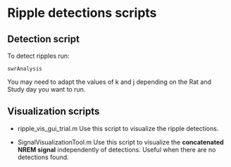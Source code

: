 # Ripple detections scripts

## Detection script
To detect ripples run:

```
swrAnalysis
```
You may need to adapt the values of k and j depending on the Rat and Study day you want to run.

## Visualization scripts
 - ripple_vis_gui_trial.m 
   Use this script to visualize the ripple detections.
   
 - SignalVisualizationTool.m 
   Use this script to visualize the __concatenated NREM signal__ independently of detections. Useful when there are no detections found. 
